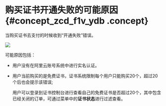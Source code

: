 # 购买证书开通失败的可能原因 {#concept_zcd_f1v_ydb .concept}

当购买证书去支付的时候收到“开通失败”错误。

![](http://static-aliyun-doc.oss-cn-hangzhou.aliyuncs.com/assets/img/13594/4250_zh-CN.png)

可能原因包括：

-   用户没有在阿里云账号系统中进行实名认证。
-   用户当前购买的是免费证书，证书系统限制每个用户只能购买20个，超过20个后也会提示该错误;

    用户可以登录到证书控制台进行查看自己的免费证书是否超过20个，其中包含已经关闭的订单，可通过菜单中的**证书状态**进行过滤查看。


